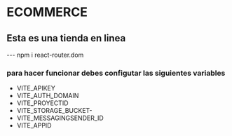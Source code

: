 # ECOMMERCE

## Esta es una tienda en linea

--- npm i react-router.dom

### para hacer funcionar debes configutar las siguientes variables
- VITE_APIKEY
- VITE_AUTH_DOMAIN
- VITE_PROYECTID
- VITE_STORAGE_BUCKET-
- VITE_MESSAGINGSENDER_ID
- VITE_APPID